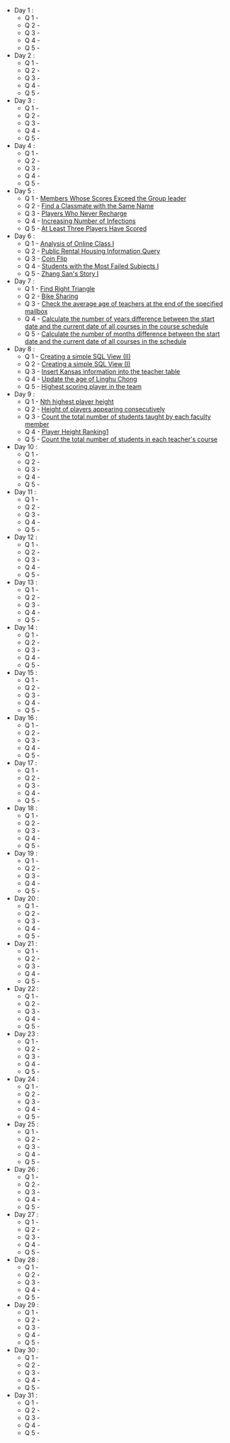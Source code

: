 + Day 1 :
  - Q 1 - []()
  - Q 2 - []()
  - Q 3 - []()
  - Q 4 - []()
  - Q 5 - []()
+ Day 2 :
  - Q 1 - []()
  - Q 2 - []()
  - Q 3 - []()
  - Q 4 - []()
  - Q 5 - []()
+ Day 3 :
  - Q 1 - []()
  - Q 2 - []()
  - Q 3 - []()
  - Q 4 - []()
  - Q 5 - []()
+ Day 4 :
  - Q 1 - []()
  - Q 2 - []()
  - Q 3 - []()
  - Q 4 - []()
  - Q 5 - []()
+ Day 5 :
  - Q 1 - [Members Whose Scores Exceed the Group leader](https://www.lintcode.com/problem/1919/)
  - Q 2 - [Find a Classmate with the Same Name](https://www.lintcode.com/problem/1920/)
  - Q 3 - [Players Who Never Recharge](https://www.lintcode.com/problem/1921/)
  - Q 4 - [Increasing Number of Infections](https://www.lintcode.com/problem/1923/)
  - Q 5 - [At Least Three Players Have Scored](https://www.lintcode.com/problem/1925/)
+ Day 6 :
  - Q 1 - [Analysis of Online Class I](https://www.lintcode.com/problem/1928/)
  - Q 2 - [Public Rental Housing Information Query](https://www.lintcode.com/problem/1930/)
  - Q 3 - [Coin Flip](https://www.lintcode.com/problem/1927/)
  - Q 4 - [Students with the Most Failed Subjects I](https://www.lintcode.com/problem/1932/)
  - Q 5 - [Zhang San's Story I](https://www.lintcode.com/problem/1934/)
+ Day 7 :
  - Q 1 - [Find Right Triangle](https://www.lintcode.com/problem/1941/)
  - Q 2 - [Bike Sharing](https://www.lintcode.com/problem/1944/)
  - Q 3 - [Check the average age of teachers at the end of the specified mailbox](https://www.lintcode.com/problem/2034/)
  - Q 4 - [Calculate the number of years difference between the start date and the current date of all courses in the course schedule](https://www.lintcode.com/problem/2035/)
  - Q 5 - [Calculate the number of months difference between the start date and the current date of all courses in the schedule](https://www.lintcode.com/problem/2036/)
+ Day 8 :
  - Q 1 - [Creating a simple SQL View (II)](https://www.lintcode.com/problem/2676/)
  - Q 2 - [Creating a simple SQL View (I)](https://www.lintcode.com/problem/2674/)
  - Q 3 - [Insert Kansas information into the teacher table](https://www.lintcode.com/problem/2616/)
  - Q 4 - [Update the age of Linghu Chong](https://www.lintcode.com/problem/2556/)
  - Q 5 - [Highest scoring player in the team](https://www.lintcode.com/problem/2500/)
+ Day 9 :
  - Q 1 - [Nth highest player height](https://www.lintcode.com/problem/2459/)
  - Q 2 - [Height of players appearing consecutively](https://www.lintcode.com/problem/2499/)
  - Q 3 - [Count the total number of students taught by each faculty member](https://www.lintcode.com/problem/2692/)
  - Q 4 - [Player Height Ranking1](https://www.lintcode.com/problem/2460/)
  - Q 5 - [Count the total number of students in each teacher's course](https://www.lintcode.com/problem/2079/)
+ Day 10 :
  - Q 1 - []()
  - Q 2 - []()
  - Q 3 - []()
  - Q 4 - []()
  - Q 5 - []()
+ Day 11 :
  - Q 1 - []()
  - Q 2 - []()
  - Q 3 - []()
  - Q 4 - []()
  - Q 5 - []()
+ Day 12 :
  - Q 1 - []()
  - Q 2 - []()
  - Q 3 - []()
  - Q 4 - []()
  - Q 5 - []()
+ Day 13 :
  - Q 1 - []()
  - Q 2 - []()
  - Q 3 - []()
  - Q 4 - []()
  - Q 5 - []()
+ Day 14 :
  - Q 1 - []()
  - Q 2 - []()
  - Q 3 - []()
  - Q 4 - []()
  - Q 5 - []()
+ Day 15 :
  - Q 1 - []()
  - Q 2 - []()
  - Q 3 - []()
  - Q 4 - []()
  - Q 5 - []()
+ Day 16 :
  - Q 1 - []()
  - Q 2 - []()
  - Q 3 - []()
  - Q 4 - []()
  - Q 5 - []()
+ Day 17 :
  - Q 1 - []()
  - Q 2 - []()
  - Q 3 - []()
  - Q 4 - []()
  - Q 5 - []()
+ Day 18 :
  - Q 1 - []()
  - Q 2 - []()
  - Q 3 - []()
  - Q 4 - []()
  - Q 5 - []()
+ Day 19 :
  - Q 1 - []()
  - Q 2 - []()
  - Q 3 - []()
  - Q 4 - []()
  - Q 5 - []()
+ Day 20 :
  - Q 1 - []()
  - Q 2 - []()
  - Q 3 - []()
  - Q 4 - []()
  - Q 5 - []()
+ Day 21 :
  - Q 1 - []()
  - Q 2 - []()
  - Q 3 - []()
  - Q 4 - []()
  - Q 5 - []()
+ Day 22 :
  - Q 1 - []()
  - Q 2 - []()
  - Q 3 - []()
  - Q 4 - []()
  - Q 5 - []()
+ Day 23 :
  - Q 1 - []()
  - Q 2 - []()
  - Q 3 - []()
  - Q 4 - []()
  - Q 5 - []()
+ Day 24 :
  - Q 1 - []()
  - Q 2 - []()
  - Q 3 - []()
  - Q 4 - []()
  - Q 5 - []()
+ Day 25 :
  - Q 1 - []()
  - Q 2 - []()
  - Q 3 - []()
  - Q 4 - []()
  - Q 5 - []()
+ Day 26 :
  - Q 1 - []()
  - Q 2 - []()
  - Q 3 - []()
  - Q 4 - []()
  - Q 5 - []()
+ Day 27 :
  - Q 1 - []()
  - Q 2 - []()
  - Q 3 - []()
  - Q 4 - []()
  - Q 5 - []()
+ Day 28 :
  - Q 1 - []()
  - Q 2 - []()
  - Q 3 - []()
  - Q 4 - []()
  - Q 5 - []()
+ Day 29 :
  - Q 1 - []()
  - Q 2 - []()
  - Q 3 - []()
  - Q 4 - []()
  - Q 5 - []()
+ Day 30 :
  - Q 1 - []()
  - Q 2 - []()
  - Q 3 - []()
  - Q 4 - []()
  - Q 5 - []()
+ Day 31 :
  - Q 1 - []()
  - Q 2 - []()
  - Q 3 - []()
  - Q 4 - []()
  - Q 5 - []()




